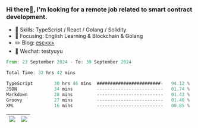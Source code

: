 ### Hi there👋, I'm looking for a remote job related to smart contract development.


- 🔨 Skills: TypeScript / React / Golang / Solidity
- 🎯 Focusing: English Learning & Blockchain & Golang
- ✏️ Blog: [esc\<x\>](https://escx.github.io)
- 💬 Wechat: testyuyu


<!--START_SECTION:waka-->

```rust
From: 23 September 2024 - To: 30 September 2024

Total Time: 32 hrs 42 mins

TypeScript        30 hrs 46 mins  ########################-   94.12 %
JSON              34 mins         -------------------------   01.74 %
Markdown          28 mins         -------------------------   01.43 %
Groovy            27 mins         -------------------------   01.40 %
XML               16 mins         -------------------------   00.85 %
```

<!--END_SECTION:waka-->


| <img align="center" src="https://github-readme-stats.vercel.app/api/?username=escX&show_icons=true&theme=buefy&hide_border=true&card_width=500" /> | <img align="center" src="https://github-readme-stats.vercel.app/api/top-langs/?username=escX&layout=compact&theme=buefy&hide_border=true&card_width=500" /> |
| ------------- | ------------- |
